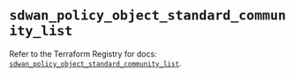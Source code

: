# `sdwan_policy_object_standard_community_list`

Refer to the Terraform Registry for docs: [`sdwan_policy_object_standard_community_list`](https://registry.terraform.io/providers/ciscodevnet/sdwan/0.8.0/docs/resources/policy_object_standard_community_list).

